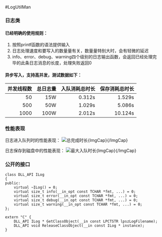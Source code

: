 #LogUtilMan
### 日志类
#### 已经明确的使用规则：
 1. 按照printf函数的语法提供输入
 2. 日志处理速度和要写入的数量量有关，数量量特别大时，会有轻微的延迟
 3. info、error、debug、warning四个级别的日志输出函数，会返回已经处理完毕的此条日志消息的长度，处理失败返回0

#### 异步写入，支持高并发，测试数据如下：
|  并发线程数  |  总日志量  |  入队消耗总时长  |   保存消耗总时长   |
| ------------:| ----------:| ----------------:| ------------------:|
|      50      |    15W     |      0.312s      |      1.529s        |
|     500      |    50W     |      1.029s      |      5.086s        |
|    1000      |   100W     |      2.012s      |     10.124s        |
 
### 性能表现
日志进入队列时的性能表现：
![总完成时长](https://github.com/ccpwcn/LogUtilMan/blob/master/%E6%9C%80%E5%A4%A7%E5%85%A5%E9%98%9F%E6%97%B6%E9%95%BF.png){ImgCap}{/ImgCap}

日志保存到磁盘中的性能表现：
![最大入队时长](https://github.com/ccpwcn/LogUtilMan/blob/master/%E6%80%BB%E5%AE%8C%E6%88%90%E6%97%B6%E9%95%BF.png){ImgCap}{/ImgCap}

### 公开的接口
```
class DLL_API ILog
{
public:
	virtual ~ILog() = 0;
	virtual size_t info(__in_opt const TCHAR *fmt, ...) = 0;
	virtual size_t error(__in_opt const TCHAR *fmt, ...) = 0;
	virtual size_t debug(__in_opt const TCHAR *fmt, ...) = 0;
	virtual size_t warning(__in_opt const TCHAR *fmt, ...) = 0;
};

extern "C" {
	DLL_API ILog * GetClassObject(__in const LPCTSTR lpszLogFilename);
	DLL_API void ReleaseClassObject(__in const ILog * instance);
}
```